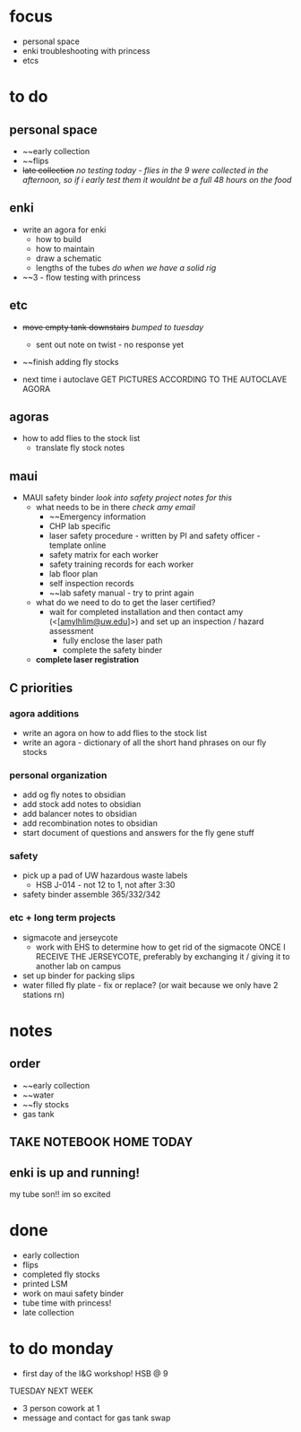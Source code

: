 # focus
- personal space
- enki troubleshooting with princess
- etcs
# to do
## personal space
- ~~early collection
- ~~flips
- ~~late collection~~
*no testing today - flies in the 9 were collected in the afternoon, so if i early test them it wouldnt be a full 48 hours on the food*

## enki
- write an agora for enki
	- how to build 
	- how to maintain
	- draw a schematic
	- lengths of the tubes *do when we have a solid rig*
- ~~3 - flow testing with princess
## etc
- ~~move empty tank downstairs~~ *bumped to tuesday*
	- sent out note on twist - no response yet
- ~~finish adding fly stocks

- next time i autoclave GET PICTURES ACCORDING TO THE AUTOCLAVE AGORA
## agoras
- how to add flies to the stock list
	- translate fly stock notes
## maui
- MAUI safety binder *look into safety project notes for this*
	- what needs to be in there *check amy email*
		- ~~Emergency information
		- CHP lab specific
		- laser safety procedure - written by PI and safety officer - template online
		- safety matrix for each worker
		- safety training records for each worker
		- lab floor plan
		- self inspection records
		- ~~lab safety manual - try to print again
	- what do we need to do to get the laser certified?
		- wait for completed installation and then contact amy (<[amylhlim@uw.edu]>) and set up an inspection / hazard assessment 
			- fully enclose the laser path
			- complete the safety binder
	- **complete laser registration**
## C priorities 
### agora additions
- write an agora on how to add flies to the stock list
- write an agora - dictionary of all the short hand phrases on our fly stocks
### personal organization
- add og fly notes to obsidian
- add stock add notes to obsidian
- add balancer notes to obsidian
- add recombination notes to obsidian
- start document of questions and answers for the fly gene stuff
### safety
- pick up a pad of UW hazardous waste labels 
	- HSB J-014 - not 12 to 1, not after 3:30
- safety binder assemble 365/332/342
### etc + long term projects
- sigmacote and jerseycote
	- work with EHS to determine how to get rid of the sigmacote ONCE I RECEIVE THE JERSEYCOTE, preferably by exchanging it / giving it to another lab on campus
- set up binder for packing slips
- water filled fly plate - fix or replace? (or wait because we only have 2 stations rn)
# notes
## order
- ~~early collection
- ~~water
- ~~fly stocks
- gas tank
## TAKE NOTEBOOK HOME TODAY

## enki is up and running! 
my tube son!! im so excited
# done
- early collection
- flips
- completed fly stocks
- printed LSM
- work on maui safety binder
- tube time with princess!
- late collection
# to do monday
- first day of the I&G workshop! HSB @ 9


TUESDAY NEXT WEEK
- 3 person cowork at 1
- message and contact for gas tank swap